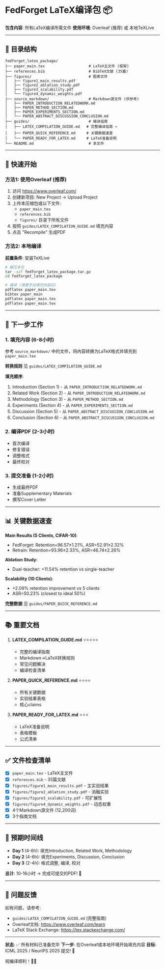 # FedForget LaTeX编译包 📦

**包含内容**: 所有LaTeX编译所需文件
**使用环境**: Overleaf (推荐) 或 本地TeXLive

---

## 📁 目录结构

```
fedforget_latex_package/
├── paper_main.tex                    # LaTeX主文件 (框架)
├── references.bib                    # BibTeX文献 (35篇)
├── figures/                          # 图表文件
│   ├── figure1_main_results.pdf
│   ├── figure2_ablation_study.pdf
│   ├── figure3_scalability.pdf
│   └── figure4_dynamic_weights.pdf
├── source_markdown/                  # Markdown源文件 (供参考)
│   ├── PAPER_INTRODUCTION_RELATEDWORK.md
│   ├── PAPER_METHOD_SECTION.md
│   ├── PAPER_EXPERIMENTS_SECTION.md
│   └── PAPER_ABSTRACT_DISCUSSION_CONCLUSION.md
├── guides/                           # 编译指南
│   ├── LATEX_COMPILATION_GUIDE.md   # 完整编译指南 ⭐
│   ├── PAPER_QUICK_REFERENCE.md     # 关键数据速查
│   └── PAPER_READY_FOR_LATEX.md     # LaTeX准备说明
└── README.md                         # 本文件
```

---

## 🚀 快速开始

### 方法1: 使用Overleaf (推荐)

1. 访问 https://www.overleaf.com/
2. 创建新项目: New Project → Upload Project
3. 上传本压缩包或以下文件:
   - `paper_main.tex`
   - `references.bib`
   - `figures/` 目录下所有文件
4. 按照 `guides/LATEX_COMPILATION_GUIDE.md` 填充内容
5. 点击 "Recompile" 生成PDF

### 方法2: 本地编译

**前置条件**: 安装TeXLive

```bash
# 解压本包
tar -xzf fedforget_latex_package.tar.gz
cd fedforget_latex_package

# 编译 (需要手动填充内容后)
pdflatex paper_main.tex
bibtex paper_main
pdflatex paper_main.tex
pdflatex paper_main.tex
```

---

## 📝 下一步工作

### 1. 填充内容 (6-8小时)

参考 `source_markdown/` 中的文件，将内容转换为LaTeX格式并填充到 `paper_main.tex`

**转换规则** 见 `guides/LATEX_COMPILATION_GUIDE.md`

**填充顺序**:
1. Introduction (Section 1) - 从 `PAPER_INTRODUCTION_RELATEDWORK.md`
2. Related Work (Section 2) - 从 `PAPER_INTRODUCTION_RELATEDWORK.md`
3. Methodology (Section 3) - 从 `PAPER_METHOD_SECTION.md`
4. Experiments (Section 4) - 从 `PAPER_EXPERIMENTS_SECTION.md`
5. Discussion (Section 5) - 从 `PAPER_ABSTRACT_DISCUSSION_CONCLUSION.md`
6. Conclusion (Section 6) - 从 `PAPER_ABSTRACT_DISCUSSION_CONCLUSION.md`

### 2. 编译PDF (2-3小时)

- 首次编译
- 修复错误
- 调整格式
- 最终校对

### 3. 提交准备 (1-2小时)

- 生成最终PDF
- 准备Supplementary Materials
- 撰写Cover Letter

---

## 📊 关键数据速查

**Main Results (5 Clients, CIFAR-10)**:
- FedForget: Retention=96.57±1.21%, ASR=52.91±2.32%
- Retrain: Retention=93.96±2.33%, ASR=46.74±2.26%

**Ablation Study**:
- Dual-teacher: +11.54% retention vs single-teacher

**Scalability (10 Clients)**:
- +2.09% retention improvement vs 5 clients
- ASR=50.23% (closest to ideal 50%)

**完整数据** 见 `guides/PAPER_QUICK_REFERENCE.md`

---

## 📚 重要文档

1. **LATEX_COMPILATION_GUIDE.md** ⭐⭐⭐⭐⭐
   - 完整的编译指南
   - Markdown→LaTeX转换规则
   - 常见问题解决
   - 编译检查清单

2. **PAPER_QUICK_REFERENCE.md** ⭐⭐⭐⭐
   - 所有关键数据
   - 实验结果表格
   - 核心claims

3. **PAPER_READY_FOR_LATEX.md** ⭐⭐⭐
   - LaTeX准备说明
   - 表格模板
   - 公式清单

---

## ✅ 文件检查清单

- [x] `paper_main.tex` - LaTeX主文件
- [x] `references.bib` - 35篇文献
- [x] `figures/figure1_main_results.pdf` - 主实验结果
- [x] `figures/figure2_ablation_study.pdf` - 消融实验
- [x] `figures/figure3_scalability.pdf` - 可扩展性
- [x] `figures/figure4_dynamic_weights.pdf` - 动态权重
- [x] 4个Markdown源文件 (12,200词)
- [x] 3个指南文档

---

## 🎯 预期时间线

- **Day 1** (4-6h): 填充Introduction, Related Work, Methodology
- **Day 2** (4-6h): 填充Experiments, Discussion, Conclusion
- **Day 3** (2-4h): 格式调整, 编译, 校对

**总计**: 10-16小时 → 完成可提交的PDF! 🎉

---

## 📧 问题反馈

如有问题，请参考:
- `guides/LATEX_COMPILATION_GUIDE.md` (完整指南)
- Overleaf文档: https://www.overleaf.com/learn
- LaTeX Stack Exchange: https://tex.stackexchange.com/

---

**状态**: ✅ 所有材料已准备完毕
**下一步**: 在Overleaf或本地环境开始填充内容
**目标**: ICML 2025 / NeurIPS 2025 提交! 🚀

祝编译顺利！📝✨
